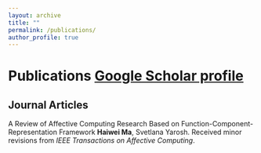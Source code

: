 ```yaml
---
layout: archive
title: ""
permalink: /publications/
author_profile: true
---
```


<!---
{% if author.googlescholar %}
  You can also find my articles on <u><a href="{{author.googlescholar}}">my Google Scholar profile</a>.</u>
{% endif %}



{% for post in site.publications reversed %}
  {% include archive-single.html %}
{% endfor %}
-->
# Publications [Google Scholar profile]({{author.googlescholar}})
## Journal Articles
A Review of Affective Computing Research Based on Function-Component-Representation Framework
**Haiwei Ma**, Svetlana Yarosh.
Received minor revisions from *IEEE Transactions on Affective Computing*.


